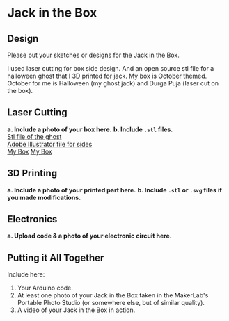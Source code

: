 # Jack in the Box

## Design

Please put your sketches or designs for the Jack in the Box.

I used laser cutting for box side design. And an open source stl file for a halloween ghost that I 3D printed for jack. 
My box is October themed. October for me is Halloween (my ghost jack) and Durga Puja (laser cut on the box). 

## Laser Cutting

**a. Include a photo of your box here.**
**b. Include `.stl` files.**
<br>
[Stl file of the ghost](./gtl_ghost_redone.STL)
<br>
[Adobe Illustrator file for sides](./Durga.ai)
<br>
[My Box](./Box1.jpeg)
[My Box](./Box2.jpeg)


## 3D Printing

**a. Include a photo of your printed part here.**
**b. Include `.stl` or `.svg` files if you made modifications.**

## Electronics

**a. Upload code & a photo of your electronic circuit here.**

## Putting it All Together

Include here:
1. Your Arduino code.
1. At least one photo of your Jack in the Box taken in the MakerLab's Portable Photo Studio (or somewhere else, but of similar quality).
1. A video of your Jack in the Box in action.
